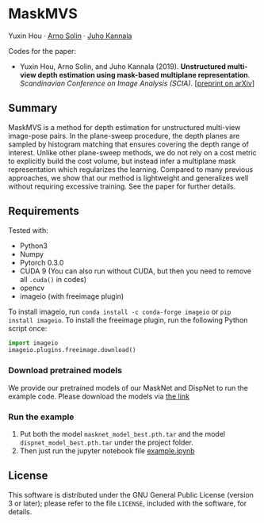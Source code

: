 # MaskMVS
Yuxin Hou · [Arno Solin](http://arno.solin.fi) · [Juho Kannala](https://users.aalto.fi/~kannalj1/)

Codes for the paper:

* Yuxin Hou, Arno Solin, and Juho Kannala (2019). **Unstructured multi-view depth estimation using mask-based multiplane representation**. *Scandinavian Conference on Image Analysis (SCIA)*. [[preprint on arXiv](https://arxiv.org/abs/1902.02166)]

## Summary

MaskMVS is a method for depth estimation for unstructured multi-view image-pose pairs. In the plane-sweep procedure, the depth planes are sampled by histogram matching that ensures covering the depth range of interest. Unlike other plane-sweep methods, we do not rely on a cost metric to explicitly build the cost volume, but instead infer a multiplane mask representation which regularizes the learning. Compared to many previous approaches, we show that our method is lightweight and generalizes well without requiring excessive training. See the paper for further details.

## Requirements
Tested with:
* Python3
* Numpy
* Pytorch 0.3.0
* CUDA 9 (You can also run without CUDA, but then you need to remove all  `.cuda()` in codes)
* opencv
* imageio (with freeimage plugin)

To install imageio, run `conda install -c conda-forge imageio` or `pip install imageio`. To install the freeimage plugin, run the following Python script once:
```python 
import imageio
imageio.plugins.freeimage.download()
```

### Download pretrained models
We provide our pretrained models of our MaskNet and DispNet to run the example code. Please download the models via [the link]() 

### Run the example
1. Put both the model `masknet_model_best.pth.tar` and the model `dispnet_model_best.pth.tar` under the project folder.
2. Then just run the jupyter notebook file [example.ipynb](https://github.com/AaltoVision/MaskMVS/blob/master/example.ipynb)

## License

This software is distributed under the GNU General Public License (version 3 or later); please refer to the file `LICENSE`, included with the software, for details.
